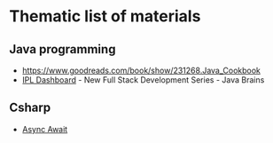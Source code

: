 # Thematic list of materials

## Java programming
* https://www.goodreads.com/book/show/231268.Java_Cookbook
* [IPL Dashboard](https://www.youtube.com/watch?v=aL1oP4GJR7M&list=PLqq-6Pq4lTTa8V613TZhGq4o8hSgkMGQ0) - New Full Stack Development Series - Java Brains

## Csharp
* [Async Await](https://www.youtube.com/watch?v=2moh18sh5p4)